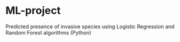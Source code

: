 # ML-project
Predicted presence of invasive species using Logistic Regression and Random Forest algorithms (Python)
